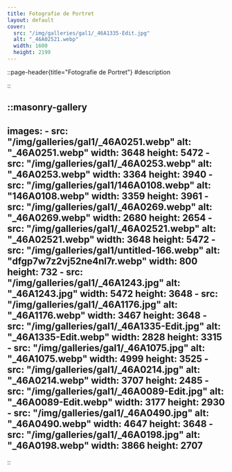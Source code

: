 ```yaml
---
title: Fotografie de Portret
layout: default
cover: 
  src: "/img/galleries/gal1/_46A1335-Edit.jpg"
  alt: "_46A02521.webp"
  width: 1600
  height: 2199
---
```


::page-header{title="Fotografie de Portret"}
#description

::

::masonry-gallery
---
  images:
    - src: "/img/galleries/gal1/_46A0251.webp"
      alt: "_46A0251.webp"
      width: 3648
      height: 5472
    - src: "/img/galleries/gal1/_46A0253.webp"
      alt: "_46A0253.webp"
      width: 3364
      height: 3940
    - src: "/img/galleries/gal1/146A0108.webp"
      alt: "146A0108.webp"
      width: 3359
      height: 3961
    - src: "/img/galleries/gal1/_46A0269.webp"
      alt: "_46A0269.webp"
      width: 2680
      height: 2654
    - src: "/img/galleries/gal1/_46A02521.webp"
      alt: "_46A02521.webp"
      width: 3648
      height: 5472
    - src: "/img/galleries/gal1/untitled-166.webp"
      alt: "dfgp7w7z2vj52ne4nl7r.webp"
      width: 800
      height: 732
    - src: "/img/galleries/gal1/_46A1243.jpg"
      alt: "_46A1243.jpg"
      width: 5472
      height: 3648
    - src: "/img/galleries/gal1/_46A1176.jpg"
      alt: "_46A1176.webp"
      width: 3467
      height: 3648
    - src: "/img/galleries/gal1/_46A1335-Edit.jpg"
      alt: "_46A1335-Edit.webp"
      width: 2828
      height: 3315
    - src: "/img/galleries/gal1/_46A1075.jpg"
      alt: "_46A1075.webp"
      width: 4999
      height: 3525
    - src: "/img/galleries/gal1/_46A0214.jpg"
      alt: "_46A0214.webp"
      width: 3707
      height: 2485
    - src: "/img/galleries/gal1/_46A0089-Edit.jpg"
      alt: "_46A0089-Edit.webp"
      width: 3177
      height: 2930
    - src: "/img/galleries/gal1/_46A0490.jpg"
      alt: "_46A0490.webp"
      width: 4647
      height: 3648
    - src: "/img/galleries/gal1/_46A0198.jpg"
      alt: "_46A0198.webp"
      width: 3866
      height: 2707
---
::